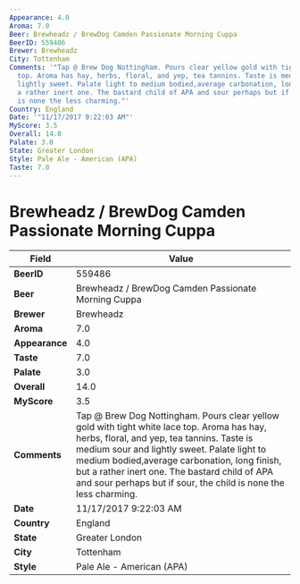 ```yaml
---
Appearance: 4.0
Aroma: 7.0
Beer: Brewheadz / BrewDog Camden Passionate Morning Cuppa
BeerID: 559486
Brewer: Brewheadz
City: Tottenham
Comments: '"Tap @ Brew Dog Nottingham. Pours clear yellow gold with tight white lace
  top. Aroma has hay, herbs, floral, and yep, tea tannins. Taste is medium sour and
  lightly sweet. Palate light to medium bodied,average carbonation, long finish, but
  a rather inert one. The bastard child of APA and sour perhaps but if sour, the child
  is none the less charming."'
Country: England
Date: '"11/17/2017 9:22:03 AM"'
MyScore: 3.5
Overall: 14.0
Palate: 3.0
State: Greater London
Style: Pale Ale - American (APA)
Taste: 7.0
---
```


# Brewheadz / BrewDog Camden Passionate Morning Cuppa

| Field         | Value |
|---------------|-------|
| **BeerID** | 559486 |
| **Beer** | Brewheadz / BrewDog Camden Passionate Morning Cuppa |
| **Brewer** | Brewheadz |
| **Aroma** | 7.0 |
| **Appearance** | 4.0 |
| **Taste** | 7.0 |
| **Palate** | 3.0 |
| **Overall** | 14.0 |
| **MyScore** | 3.5 |
| **Comments** | Tap @ Brew Dog Nottingham. Pours clear yellow gold with tight white lace top. Aroma has hay, herbs, floral, and yep, tea tannins. Taste is medium sour and lightly sweet. Palate light to medium bodied,average carbonation, long finish, but a rather inert one. The bastard child of APA and sour perhaps but if sour, the child is none the less charming. |
| **Date** | 11/17/2017 9:22:03 AM |
| **Country** | England |
| **State** | Greater London |
| **City** | Tottenham |
| **Style** | Pale Ale - American (APA) |
